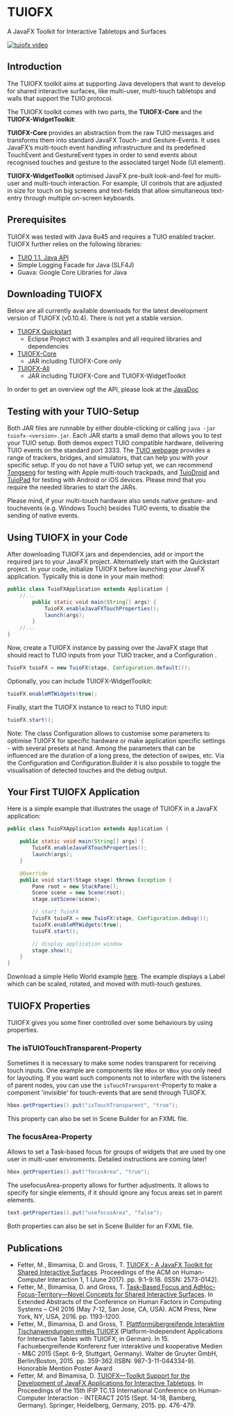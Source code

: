 # TUIOFX

A JavaFX Toolkit for Interactive Tabletops and Surfaces

[![tuiofx video](https://i.vimeocdn.com/video/521075838_640.jpg)](https://vimeo.com/129548709)


## Introduction

The TUIOFX toolkit aims at supporting Java developers that want to develop for shared interactive surfaces, like multi-user, multi-touch tabletops and walls that support the TUIO protocol.

The TUIOFX toolkit comes with two parts, the **TUIOFX-Core** and the **TUIOFX-WidgetToolkit**:

**TUIOFX-Core** provides an abstraction from the raw TUIO messages and transforms them into standard JavaFX Touch- and Gesture-Events. It uses JavaFX’s multi-touch event handling infrastructure and its predefined TouchEvent and GestureEvent types in order to send events about recognised touches and gesture to the associated target Node (UI element).

**TUIOFX-WidgetToolkit** optimised JavaFX pre-built look-and-feel for multi-user and multi-touch interaction. For example, UI controls that are adjusted in size for touch on big screens and text-fields that allow simultaneous text-entry through multiple on-screen keyboards. 

## Prerequisites

TUIOFX was tested with Java 8u45 and requires a TUIO enabled tracker. TUIOFX further relies on the following libraries:
- [TUIO 1.1. Java API](https://github.com/mkalten/TUIO11_JAVA)
- Simple Logging Facade for Java (SLF4J)
- Guava: Google Core Libraries for Java

## Downloading TUIOFX

Below are all currently available downloads for the latest development version of TUIOFX (v0.10.4). There is not yet a stable version.

- [TUIOFX Quickstart](https://github.com/TUIOFX/tuiofx/releases/download/0.10.4/tuiofx_quickstart.zip)
    - Eclipse Project with 3 examples and all required libraries and dependencies
- [TUIOFX-Core](https://github.com/TUIOFX/tuiofx/releases/download/0.10.4/tuiofx-core-0.10.4.jar) 
    - JAR including TUIOFX-Core only
- [TUIOFX-All](https://github.com/TUIOFX/tuiofx/releases/download/0.10.4/tuiofx-all-0.10.4.jar)
    - JAR including TUIOFX-Core and TUIOFX-WidgetToolkit

In order to get an overview ogf the API, please look at the [JavaDoc](http://tuiofx.org/api/index.html)

## Testing with your TUIO-Setup

Both JAR files are runnable by either double-clicking or calling ```java -jar tuiofx-<version>.jar```. Each JAR starts a small demo that allows you to test your TUIO setup. Both demos expect TUIO compatible hardware, delivering TUIO events on the standard port 3333. The [TUIO webpage](http://www.tuio.org/?software) provides a range of trackers, bridges, and simulators, that can help you with your specific setup. If you do not have a TUIO setup yet, we can recommend [Tongseng](https://github.com/fajran/tongseng) for testing with Apple multi-touch trackpads, and [TuioDroid](https://github.com/TobiasSchwirten/tuiodroid) and [TuioPad](http://www.memo.tv/tuiopad/) for testing with Android or iOS devices. Please mind that you require the needed libraries to start the JARs.

Please mind, if your multi-touch hardware also sends native gesture- and touchevents (e.g. Windows Touch) besides TUIO events, to disable  the sending of native events.

## Using TUIOFX in your Code

After downloading TUIOFX jars and dependencies, add or import the required jars to your JavaFX project. Alternatively start with the Quickstart project. In your code, initialize TUIOFX before launching your JavaFX application. Typically this is done in your main method: 
```java
public class TuioFXApplication extends Application {
    //...
        public static void main(String[] args) {
            TuioFX.enableJavaFXTouchProperties();
            launch(args);
        }
    //...
}
```
Now, create a TUIOFX instance by passing over the JavaFX stage that should react to TUIO inputs from your TUIO tracker, and a Configuration . 
```java
TuioFX tuioFX = new TuioFX(stage, Configuration.default());
```
Optionally, you can include TUIOFX-WidgetToolkit: 
```java
tuioFX.enableMTWidgets(true);
```
Finally, start the TUIOFX instance to react to TUIO input: 
```java
tuioFX.start();
```
Note: The class Configuration allows to customise some parameters to optimise TUIOFX for specific hardware or make application specific settings - with several presets at hand. Among the parameters that can be influenced are the duration of a long press, the detection of swipes, etc. Via the Configuration and Configuration.Builder it is also possbile to toggle the visualisation of detected touches and the debug output. 

## Your First TUIOFX Application

Here is a simple example that illustrates the usage of TUIOFX in a JavaFX application: 

```java
public class TuioFXApplication extends Application {

    public static void main(String[] args) {
        TuioFX.enableJavaFXTouchProperties();
        launch(args);
    }

    @Override
    public void start(Stage stage) throws Exception {
        Pane root = new StackPane();
        Scene scene = new Scene(root);
        stage.setScene(scene);

        // start TuioFX
        TuioFX tuioFX = new TuioFX(stage, Configuration.debug());
        tuioFX.enableMTWidgets(true);
        tuioFX.start();

        // display application window
        stage.show();
    }
}
```

Download a simple Hello World example [here](http://tuiofx.org/files/HelloTUIOFX.java). The example displays a Label which can be scaled, rotated, and moved with mutli-touch gestures. 

## TUIOFX Properties

TUIOFX gives you some finer controlled over some behaviours by using properties. 

### The isTUIOTouchTransparent-Property

Sometimes it is necessary to make some nodes transparent for receiving touch inputs. One example are components like ```HBox``` or ```VBox``` you only need for layouting. If you want such components not to interfere with the listeners of parent nodes, you can use the ```isTouchTransparent```-Property to make a component 'invisible' for touch-events that are send through TUIOFX. 

```java
hbox.getProperties().put("isTouchTransparent", "true"); 
```
This property can also be set in Scene Builder for an FXML file. 

### The focusArea-Property

Allows to set a Task-based focus for groups of widgets that are used by one user in multi-user enviroments. Detailed instructions are coming later!

```java
hbox.getProperties().put("focusArea", "true"); 
```
The usefocusArea-property allows for further adjustments. It allows to specify for single elements, if it should ignore any focus areas set in parent elements. 

```java
text.getProperties().put("usefocusArea", "false"); 
```
Both properties can also be set in Scene Builder for an FXML file.

## Publications
- Fetter, M., Bimamisa, D. and Gross, T. [TUIOFX - A JavaFX Toolkit for Shared Interactive Surfaces](http://dl.acm.org/citation.cfm?id=3095812). Proceedings of the ACM on Human-Computer Interaction 1, 1 (June 2017). pp. 9:1-9:18. (ISSN: 2573-0142). 
- Fetter, M., Bimamisa, D. and Gross, T. [Task-Based Focus and AdHoc-Focus-Territory—Novel Concepts for Shared Interactive Surfaces](http://dl.acm.org/citation.cfm?doid=2851581.2892446). In Extended Abstracts of the Conference on Human Factors in Computing Systems – CHI 2016 (May 7-12, San Jose, CA, USA). ACM Press, New York, NY, USA, 2016. pp. 1193-1200.  
- Fetter, M., Bimamisa, D. and Gross, T. [Plattformübergreifende Interaktive Tischanwendungen mittels TUIOFX](http://cml.hci.uni-bamberg.de/publ/mc15_fetter_et_al_TUIOFX.pdf) (Platform-Independent Applications for Interactive Tables with TUIOFX; in German). In 15. Fachuebergreifende Konferenz fuer interaktive und kooperative Medien - M&C 2015 (Sept. 6-9, Stuttgart, Germany). Walter de Gruyter GmbH, Berlin/Boston, 2015. pp. 359-362.(ISBN: 987-3-11-044334-9). Honorable Mention Poster Award
- Fetter, M. and Bimamisa, D. [TUIOFX—Toolkit Support for the Development of JavaFX Applications for Interactive Tabletops](http://link.springer.com/chapter/10.1007%2F978-3-319-22723-8_44#page-1). In Proceedings of the 15th IFIP TC.13 International Conference on Human-Computer Interaction - INTERACT 2015 (Sept. 14-18, Bamberg, Germany). Springer, Heidelberg, Germany, 2015. pp. 476-479. 
